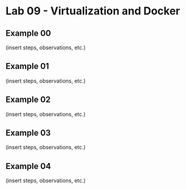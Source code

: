 # Lab 09 - Virtualization and Docker

## Example 00

(insert steps, observations, etc.)

## Example 01

(insert steps, observations, etc.)

## Example 02

(insert steps, observations, etc.)

## Example 03

(insert steps, observations, etc.)

## Example 04

(insert steps, observations, etc.)


